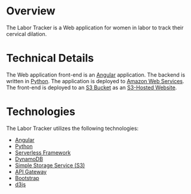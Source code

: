 # Overview

The Labor Tracker is a Web application for women in labor to track their cervical dilation.

# Technical Details

The Web application front-end is an [Angular](https://angular.io/) application. The backend is written in [Python](https://www.python.org/). The application is deployed to [Amazon Web Services](https://aws.amazon.com/). The front-end is deployed to an [S3 Bucket](https://docs.aws.amazon.com/AmazonS3/latest/dev/UsingBucket.html) as an [S3-Hosted Website](https://docs.aws.amazon.com/AmazonS3/latest/dev/WebsiteHosting.html).

# Technologies

The Labor Tracker utilizes the following technologies:

* [Angular](https://angular.io/)
* [Python](https://www.python.org/)
* [Serverless Framework](https://serverless.com/)
* [DynamoDB](https://aws.amazon.com/dynamodb/)
* [Simple Storage Service (S3)](https://aws.amazon.com/s3/)
* [API Gateway](https://aws.amazon.com/api-gateway/)
* [Bootstrap](https://getbootstrap.com/)
* [d3js](https://d3js.org/)
